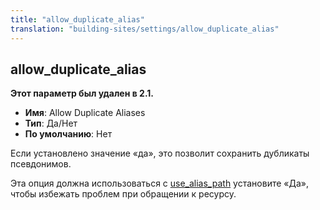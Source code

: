 ```yaml
---
title: "allow_duplicate_alias"
translation: "building-sites/settings/allow_duplicate_alias"
---
```


## allow_duplicate_alias

**Этот параметр был удален в 2.1.**

-   **Имя**: Allow Duplicate Aliases
-   **Тип**: Да/Нет
-   **По умолчанию**: Нет

Если установлено значение «да», это позволит сохранить дубликаты псевдонимов.

Эта опция должна использоваться с [use_alias_path](building-sites/settings/use_alias_path "use_alias_path") установите «Да», чтобы избежать проблем при обращении к ресурсу.
